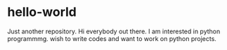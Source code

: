 # hello-world
Just another repository.
Hi everybody out there.
I am interested in python programmmg.
wish to write codes and want to work on python projects.
